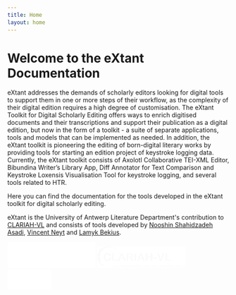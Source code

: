 ```yaml
---
title: Home
layout: home
---
```


# Welcome to the **eXtant** Documentation #

eXtant addresses the demands of scholarly editors looking for digital tools to support them in one or more steps of their workflow, as the complexity of their digital edition requires a high degree of customisation. The eXtant Toolkit for Digital Scholarly Editing offers ways to enrich digitised documents and their transcriptions and support their publication as a digital edition, but now in the form of a toolkit - a suite of separate applications, tools and models that can be implemented as needed. In addition, the eXtant toolkit is pioneering the editing of born-digital literary works by providing tools for starting an edition project of keystroke logging data.
Currently, the eXtant toolkit consists of Axolotl Collaborative TEI-XML Editor, Bibundina Writer’s Library App, Diff Annotator for Text Comparison and Keystroke Loxensis Visualisation Tool for keystroke logging, and several tools related to HTR. 

Here you can find the documentation for the tools developed in the eXtant toolkit for digital scholarly editing.

eXtant is the University of Antwerp Literature Department's contribution to [CLARIAH-VL](https://clariahvl.hypotheses.org) and consists of tools developed by [Nooshin Shahidzadeh Asadi](https://www.uantwerpen.be/en/staff/nooshin-shahidzadeh-asadi_23445/), [Vincent Neyt](https://www.uantwerpen.be/en/staff/vincent-neyt/) and [Lamyk Bekius](https://www.uantwerpen.be/en/staff/lamyk-bekius/).

<img src="./assets/images/UA_white.png" width="200" alt="FWO"> <img src="./assets/images/clariah_white.png" width="200" alt="CLARIAH-VL">  <img src="./assets/images/fwo_white.png" width="100" alt="FWO">

